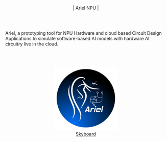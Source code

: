 
<p align="center">
  | Ariel NPU |
</p>
  <br>
  <br>
  <p align="left">
  Ariel, a prototyping tool for NPU Hardware and cloud based Circuit Design Applications to simulate software-based AI models with hardware AI circuitry live in the cloud.
  </p>
  <br>
  <br>
  <p align="center">
  <a href="https://skyboard.space/" target="_blank">
    <img src="https://raw.githubusercontent.com/DART-Skyboard/Ariel/refs/heads/main/ArielWhite.png" alt="ArielWhite" width="200" height="200">
  </a>
  <br>
  <a href="https://skyboard.space/">Skyboard</a>
</p>

